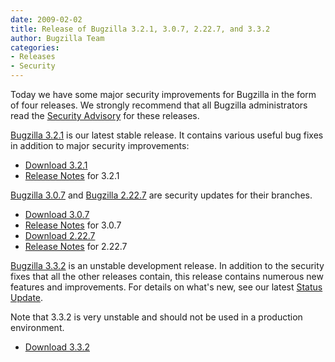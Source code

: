 ```yaml
---
date: 2009-02-02
title: Release of Bugzilla 3.2.1, 3.0.7, 2.22.7, and 3.3.2
author: Bugzilla Team
categories:
- Releases
- Security
---
```


Today we have some major security improvements for Bugzilla in the form of four releases. We strongly recommend that all Bugzilla administrators read the [Security Advisory](/security/2.22.6/) for these releases.

[Bugzilla 3.2.1](/releases/3.2.1/) is our latest stable release. It contains various useful bug fixes in addition to major security improvements:

*   [Download 3.2.1](/download/#v32)
*   [Release Notes](/releases/3.2.1/) for 3.2.1

[Bugzilla 3.0.7](/releases/3.0.7/) and [Bugzilla 2.22.7](/releases/2.22.7/) are security updates for their branches.

*   [Download 3.0.7](/download/#v30)
*   [Release Notes](/releases/3.0.7/) for 3.0.7
*   [Download 2.22.7](/download/#v222)
*   [Release Notes](/releases/2.22.7/) for 2.22.7

[Bugzilla 3.3.2](/releases/3.4/) is an unstable development release. In addition to the security fixes that all the other releases contain, this release contains numerous new features and improvements. For details on what's new, see our latest [Status Update](/blog/2009/02/02/status-update).

Note that 3.3.2 is very unstable and should not be used in a production environment.

*   [Download 3.3.2](/download/#v34)

